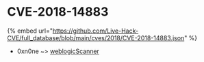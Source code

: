# CVE-2018-14883
{% embed url="https://github.com/Live-Hack-CVE/full_database/blob/main/cves/2018/CVE-2018-14883.json" %}

* 0xn0ne ~> [weblogicScanner](https://www.alice-snow.ru/2018/database/cve-2018-14883/weblogicscanner-0xn0ne)